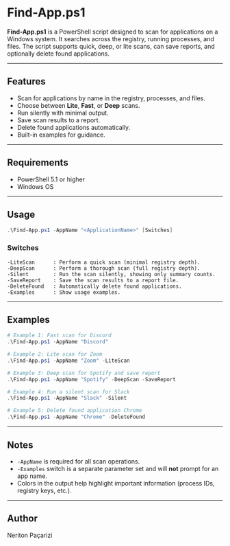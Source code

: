 # Find-App.ps1

**Find-App.ps1** is a PowerShell script designed to scan for applications on a Windows system. It searches across the registry, running processes, and files. The script supports quick, deep, or lite scans, can save reports, and optionally delete found applications.

---

## Features

- Scan for applications by name in the registry, processes, and files.
- Choose between **Lite**, **Fast**, or **Deep** scans.
- Run silently with minimal output.
- Save scan results to a report.
- Delete found applications automatically.
- Built-in examples for guidance.

---

## Requirements

- PowerShell 5.1 or higher
- Windows OS

---

## Usage

```powershell
.\Find-App.ps1 -AppName "<ApplicationName>" [Switches]
```

### Switches

```	ext
-LiteScan      : Perform a quick scan (minimal registry depth).
-DeepScan      : Perform a thorough scan (full registry depth).
-Silent        : Run the scan silently, showing only summary counts.
-SaveReport    : Save the scan results to a report file.
-DeleteFound   : Automatically delete found applications.
-Examples      : Show usage examples.
```

---

## Examples

```powershell
# Example 1: Fast scan for Discord
.\Find-App.ps1 -AppName "Discord"

# Example 2: Lite scan for Zoom
.\Find-App.ps1 -AppName "Zoom" -LiteScan

# Example 3: Deep scan for Spotify and save report
.\Find-App.ps1 -AppName "Spotify" -DeepScan -SaveReport

# Example 4: Run a silent scan for Slack
.\Find-App.ps1 -AppName "Slack" -Silent

# Example 5: Delete found application Chrome
.\Find-App.ps1 -AppName "Chrome" -DeleteFound
```

---

## Notes

- `-AppName` is required for all scan operations.
- `-Examples` switch is a separate parameter set and will **not** prompt for an app name.
- Colors in the output help highlight important information (process IDs, registry keys, etc.).

---

## Author

Neriton Paçarizi

